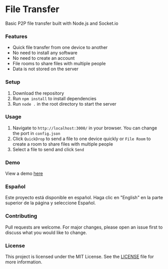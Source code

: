 # File Transfer
Basic P2P file transfer built with Node.js and Socket.io

### Features
- Quick file transfer from one device to another
- No need to install any software
- No need to create an account
- File rooms to share files with multiple people
- Data is not stored on the server

### Setup
1. Download the repository
2. Run `npm install` to install dependencies
3. Run `node .` in the root directory to start the server

### Usage
1. Navigate to `http://localhost:3000/` in your browser. You can change the port in `config.json`
2. Click `QuickDrop` to send a file to one device quickly or `File Room` to create a room to share files with multiple people
3. Select a file to send and click `Send`

### Demo
View a demo [here](https://transferfile.glitch.me/)

### Español
Este proyecto está disponible en español. Haga clic en "English" en la parte superior de la página y seleccione Español.

### Contributing
Pull requests are welcome. For major changes, please open an issue first to discuss what you would like to change.


### License
This project is licensed under the MIT License. See the [LICENSE](https://github.com/systemsoftware/file-transfer/blob/main/LICENSE) file for more information.